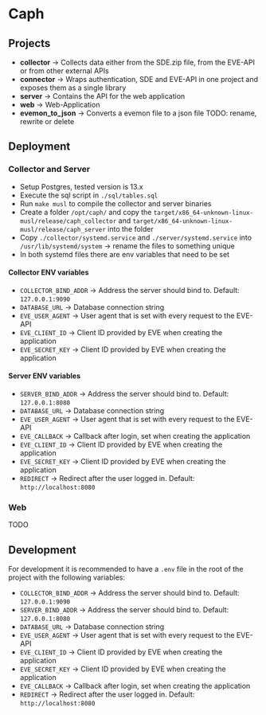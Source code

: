 # Caph

## Projects

- **collector**      -> Collects data either from the SDE.zip file, from the EVE-API or from other external APIs
- **connector**      -> Wraps authentication, SDE and EVE-API in one project and exposes them as a single library
- **server**         -> Contains the API for the web application
- **web**            -> Web-Application
- **evemon_to_json** -> Converts a evemon file to a json file TODO: rename, rewrite or delete

## Deployment

### Collector and Server

- Setup Postgres, tested version is 13.x
- Execute the sql script in `./sql/tables.sql`
- Run `make musl` to compile the collector and server binaries
- Create a folder `/opt/caph/` and copy the `target/x86_64-unknown-linux-musl/release/caph_collector` and `target/x86_64-unknown-linux-musl/release/caph_server` into the folder
- Copy `./collector/systemd.service` and `./server/systemd.service` into `/usr/lib/systemd/system` -> rename the files to something unique
- In both systemd files there are env variables that need to be set

#### Collector ENV variables

* `COLLECTOR_BIND_ADDR` -> Address the server should bind to.
                           Default: `127.0.0.1:9090`
* `DATABASE_URL` -> Database connection string
* `EVE_USER_AGENT` -> User agent that is set with every request to the EVE-API
* `EVE_CLIENT_ID` -> Client ID provided by EVE when creating the application
* `EVE_SECRET_KEY` -> Client ID provided by EVE when creating the application

#### Server ENV variables

* `SERVER_BIND_ADDR` -> Address the server should bind to.
                        Default: `127.0.0.1:8080`
* `DATABASE_URL`     -> Database connection string
* `EVE_USER_AGENT`   -> User agent that is set with every request to the EVE-API
* `EVE_CALLBACK`     -> Callback after login, set when creating the application
* `EVE_CLIENT_ID`    -> Client ID provided by EVE when creating the application
* `EVE_SECRET_KEY`   -> Client ID provided by EVE when creating the application
* `REDIRECT`         -> Redirect after the user logged in.
                        Default: `http://localhost:8080`

### Web

TODO

## Development

For development it is recommended to have a `.env` file in the root of the
project with the following variables:

* `COLLECTOR_BIND_ADDR` -> Address the server should bind to.
                           Default: `127.0.0.1:9090`
* `SERVER_BIND_ADDR` -> Address the server should bind to.
                        Default: `127.0.0.1:8080`
* `DATABASE_URL` -> Database connection string
* `EVE_USER_AGENT` -> User agent that is set with every request to the EVE-API
* `EVE_CLIENT_ID` -> Client ID provided by EVE when creating the application
* `EVE_SECRET_KEY` -> Client ID provided by EVE when creating the application
* `EVE_CALLBACK`     -> Callback after login, set when creating the application
* `REDIRECT`         -> Redirect after the user logged in.
                        Default: `http://localhost:8080`
